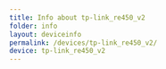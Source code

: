 ```yaml
---
title: Info about tp-link_re450_v2
folder: info
layout: deviceinfo
permalink: /devices/tp-link_re450_v2/
device: tp-link_re450_v2
---
```

